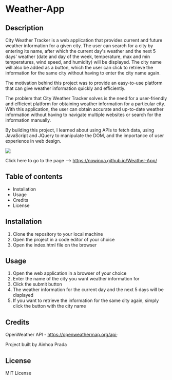 # Weather-App

## Description

City Weather Tracker is a web application that provides current and future weather information for a given city. The user can search for a city by entering its name, after which the current day's weather and the next 5 days' weather (date and day of the week, temperature, max and min temperatures, wind speed, and humidity) will be displayed. The city name will also be added as a button, which the user can click to retrieve the information for the same city without having to enter the city name again.

The motivation behind this project was to provide an easy-to-use platform that can give weather information quickly and efficiently.

The problem that City Weather Tracker solves is the need for a user-friendly and efficient platform for obtaining weather information for a particular city. With this application, the user can obtain accurate and up-to-date weather information without having to navigate multiple websites or search for the information manually.

By building this project, I learned about using APIs to fetch data, using JavaScript and JQuery to manipulate the DOM, and the importance of user experience in web design.

<img src="./img/app-pic.png">

Click here to go to the page --> https://nowinoa.github.io/Weather-App/

## Table of contents

- Installation
- Usage
- Credits
- License

## Installation

1. Clone the repository to your local machine
2. Open the project in a code editor of your choice
3. Open the index.html file on the browser

## Usage

1. Open the web application in a browser of your choice
2. Enter the name of the city you want weather information for
3. Click the submit button
4. The weather information for the current day and the next 5 days will be displayed
5. If you want to retrieve the information for the same city again, simply click the button with the city name

## Credits

OpenWeather API - https://openweathermap.org/api;

Project built by Ainhoa Prada

## License

MIT License
